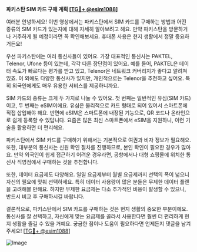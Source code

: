 **파키스탄 SIM 카드 구매 계획 [[TG💪+ @esim1088](https://t.me/s/esim1088)]**

여러분 안녕하세요! 이번 영상에서는 파키스탄에서 SIM 카드를 구매하는 방법과 어떤 종류의 SIM 카드가 있는지에 대해 자세히 알아보려고 해요. 만약 파키스탄을 방문하거나 거주하게 될 예정이라면 꼭 확인해보세요. 휴대폰 사용은 현지 생활에서 정말 중요하거든요!

우선 파키스탄에는 여러 통신사들이 있어요. 가장 대표적인 통신사는 PAKTEL, Telenor, Ufone 등이 있는데, 각각 다른 장단점이 있어요. 예를 들어, PAKTEL은 데이터 속도가 빠르다는 평가를 받고 있고, Telenor은 네트워크 커버리지가 좋다고 알려져 있죠. 이 외에도 다양한 통신사가 있지만, 개인적으로는 Telenor을 추천하고 싶어요. 특히 외국인에게도 매우 유용한 서비스를 제공하니까요.

SIM 카드의 종류는 크게 두 가지로 나눌 수 있어요. 첫 번째는 일반적인 유심(SIM 카드)이고, 두 번째는 eSIM이에요. 유심은 물리적으로 카드 형태로 되어 있어서 스마트폰에 직접 삽입해야 해요. 반면에 eSIM은 스마트폰에 내장된 기능으로, QR 코드나 온라인으로 쉽게 등록할 수 있답니다. 요즘은 많은 최신 스마트폰에서 eSIM을 지원하니, 이런 기술을 활용하면 더 편리해요.

파키스탄에서 SIM 카드를 구매하기 위해서는 기본적으로 여권과 비자 정보가 필요해요. 또한, 대부분의 통신사는 신원 확인 절차를 진행하므로, 본인 확인이 필요한 경우가 많아요. 만약 외국인이 쉽게 접근하기 어려운 경우라면, 공항에서나 대형 쇼핑몰에 위치한 통신사 직영점에서 구매하는 것을 추천합니다.

또한, 데이터 요금제도 다양해요. 일일 요금제부터 월별 요금제까지 선택의 폭이 넓으니 자신의 필요에 맞춰 선택하세요. 특히 데이터 사용량이 많은 분들은 무제한 데이터 플랜을 고려해볼 만해요. 하지만 무제한 요금제는 다소 추가적인 비용이 발생할 수 있으니, 반드시 비교 후 구매하시길 바랍니다.

결론적으로, 파키스탄에서 SIM 카드를 구매하는 것은 현지 생활의 중요한 부분이에요. 통신사를 잘 선택하고, 자신에게 맞는 요금제를 골라서 사용한다면 훨씬 더 편리하게 현지 생활을 즐길 수 있을 거예요. 궁금한 점이나 도움이 필요하다면 언제든지 댓글을 남겨주세요! [[TG💪+ @esim1088](https://t.me/s/esim1088)]

![Image](https://i.postimg.cc/Y0z9fWf4/image.png)